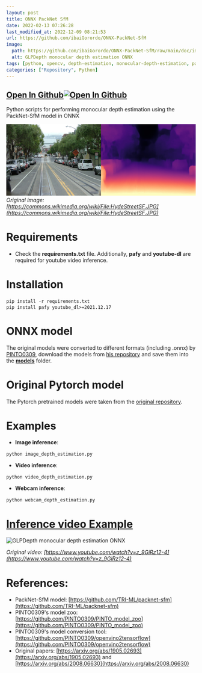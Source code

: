 ```yaml
---
layout: post
title: ONNX PackNet SfM
date: 2022-02-13 07:26:28 
last_modified_at: 2022-12-09 08:21:53 
url: https://github.com/ibaiGorordo/ONNX-PackNet-SfM
image:
  path: https://github.com/ibaiGorordo/ONNX-PackNet-SfM/raw/main/doc/img/out.jpg
  alt: GLPDepth monocular depth estimation ONNX
tags: [python, opencv, depth-estimation, monocular-depth-estimation, packnet-sfm, onnx, onnxruntime]
categories: ["Repository", Python]
---
```


## [Open In Github](https://github.com/ibaiGorordo/ONNX-PackNet-SfM)[![Open In Github](https://icons-for-free.com/download-icon-part+1+github-1320568339880199515_0.svg)](https://github.com/ibaiGorordo/ONNX-PackNet-SfM)

Python scripts for performing monocular depth estimation using the PackNet-SfM model in ONNX

![GLPDepth monocular depth estimation ONNX](https://github.com/ibaiGorordo/ONNX-PackNet-SfM/raw/main/doc/img/out.jpg)
*Original image:[https://commons.wikimedia.org/wiki/File:HydeStreetSF.JPG](https://commons.wikimedia.org/wiki/File:HydeStreetSF.JPG)*

# Requirements

 * Check the **requirements.txt** file. Additionally, **pafy** and **youtube-dl** are required for youtube video inference.

# Installation
```
pip install -r requirements.txt
pip install pafy youtube_dl>=2021.12.17
```

# ONNX model
The original models were converted to different formats (including .onnx) by [PINTO0309](https://github.com/PINTO0309), download the models from [his repository](https://github.com/PINTO0309/PINTO_model_zoo/tree/main/147_PackNet-SfM) and save them into the **[models](https://github.com/ibaiGorordo/ONNX-PackNet-SfM/tree/main/models)** folder. 

# Original Pytorch model
The Pytorch pretrained models were taken from the [original repository](https://github.com/TRI-ML/packnet-sfm).
 
# Examples

 * **Image inference**:
 
 ```
 python image_depth_estimation.py 
 ```
 
  * **Video inference**:
 
 ```
 python video_depth_estimation.py
 ```
 
 * **Webcam inference**:
 
 ```
 python webcam_depth_estimation.py
 ```
 
# [Inference video Example](https://youtu.be/YNqGT5jgbeQ) 
 ![GLPDepth monocular depth estimation ONNX](https://github.com/ibaiGorordo/ONNX-PackNet-SfM/raw/main/doc/img/packnet_sfm_test.gif)

*Original video: [https://www.youtube.com/watch?v=z_9GiRz12-4](https://www.youtube.com/watch?v=z_9GiRz12-4)*

# References:
* PackNet-SfM model: [https://github.com/TRI-ML/packnet-sfm](https://github.com/TRI-ML/packnet-sfm)
* PINTO0309's model zoo: [https://github.com/PINTO0309/PINTO_model_zoo](https://github.com/PINTO0309/PINTO_model_zoo)
* PINTO0309's model conversion tool: [https://github.com/PINTO0309/openvino2tensorflow](https://github.com/PINTO0309/openvino2tensorflow)
* Original papers: [https://arxiv.org/abs/1905.02693](https://arxiv.org/abs/1905.02693) and [https://arxiv.org/abs/2008.06630](https://arxiv.org/abs/2008.06630)
